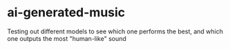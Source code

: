 # ai-generated-music
Testing out different models to see which one performs the best, and which one outputs the most "human-like" sound
